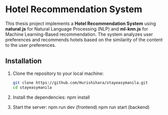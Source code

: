 # Hotel Recommendation System

This thesis project implements a **Hotel Recommendation System** using **natural.js** for Natural Language Processing (NLP) and **ml-knn.js** for Machine Learning-Based recommendation.
The system analyzes user preferences and recommends hotels based on the similarity of the content to the user preferences.

## Installation

1. Clone the repository to your local machine:
   ``` bash
   git clone https://github.com/Hurishihara/stayeasymanila.git
   cd stayeasymanila

2. Install the dependencies:
   npm install

3. Start the server:
   npm run dev (frontend)
   npm run start (backend)

